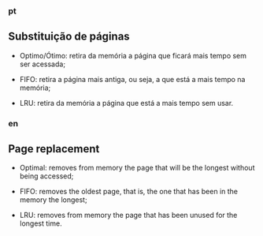 ### pt
## Substituição de páginas
 
 - Optimo/Ótimo: retira da memória a página que ficará mais tempo sem ser acessada;
 
 - FIFO: retira a página mais antiga, ou seja, a que está a mais tempo na memória;
 
 - LRU: retira da memória a página que está a mais tempo sem usar.

### en
## Page replacement
 
 - Optimal: removes from memory the page that will be the longest without being accessed;
 
 - FIFO: removes the oldest page, that is, the one that has been in the memory the longest;
 
 - LRU: removes from memory the page that has been unused for the longest time.